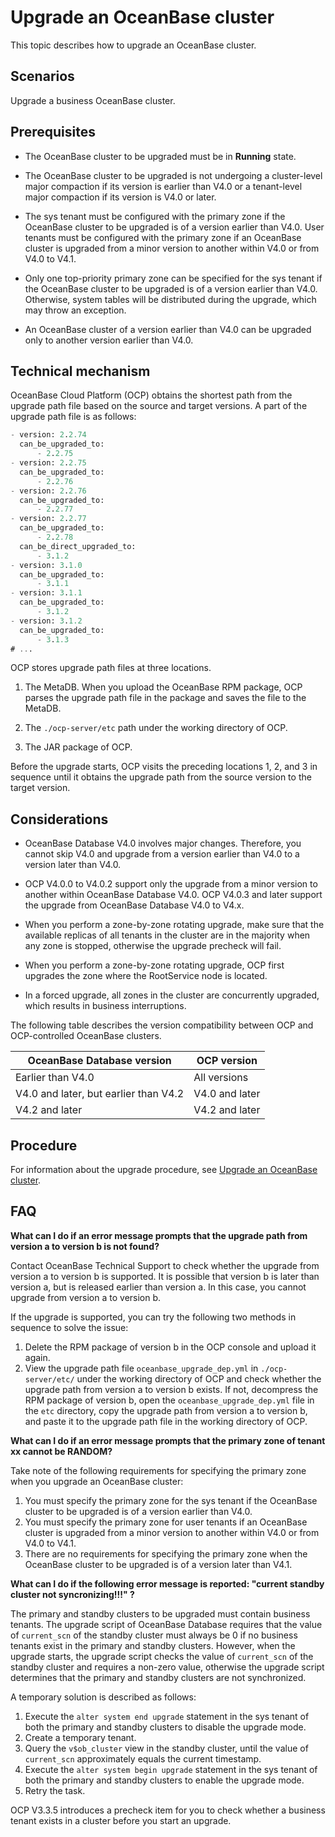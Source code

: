 # Upgrade an OceanBase cluster

This topic describes how to upgrade an OceanBase cluster.

## Scenarios

Upgrade a business OceanBase cluster.

## Prerequisites

* The OceanBase cluster to be upgraded must be in **Running** state.

* The OceanBase cluster to be upgraded is not undergoing a cluster-level major compaction if its version is earlier than V4.0 or a tenant-level major compaction if its version is V4.0 or later.

* The sys tenant must be configured with the primary zone if the OceanBase cluster to be upgraded is of a version earlier than V4.0. User tenants must be configured with the primary zone if an OceanBase cluster is upgraded from a minor version to another within V4.0 or from V4.0 to V4.1.

* Only one top-priority primary zone can be specified for the sys tenant if the OceanBase cluster to be upgraded is of a version earlier than V4.0. Otherwise, system tables will be distributed during the upgrade, which may throw an exception.

* An OceanBase cluster of a version earlier than V4.0 can be upgraded only to another version earlier than V4.0.

## Technical mechanism

OceanBase Cloud Platform (OCP) obtains the shortest path from the upgrade path file based on the source and target versions. A part of the upgrade path file is as follows:

```SQL
- version: 2.2.74
  can_be_upgraded_to:
      - 2.2.75
- version: 2.2.75
  can_be_upgraded_to:
      - 2.2.76
- version: 2.2.76
  can_be_upgraded_to:
      - 2.2.77
- version: 2.2.77
  can_be_upgraded_to:
      - 2.2.78
  can_be_direct_upgraded_to:
      - 3.1.2
- version: 3.1.0
  can_be_upgraded_to:
      - 3.1.1
- version: 3.1.1
  can_be_upgraded_to:
      - 3.1.2
- version: 3.1.2
  can_be_upgraded_to:
      - 3.1.3
# ...
```

OCP stores upgrade path files at three locations.

1. The MetaDB. When you upload the OceanBase RPM package, OCP parses the upgrade path file in the package and saves the file to the MetaDB.

2. The `./ocp-server/etc` path under the working directory of OCP.

3. The JAR package of OCP.

Before the upgrade starts, OCP visits the preceding locations 1, 2, and 3 in sequence until it obtains the upgrade path from the source version to the target version.

## Considerations

* OceanBase Database V4.0 involves major changes. Therefore, you cannot skip V4.0 and upgrade from a version earlier than V4.0 to a version later than V4.0.

* OCP V4.0.0 to V4.0.2 support only the upgrade from a minor version to another within OceanBase Database V4.0. OCP V4.0.3 and later support the upgrade from OceanBase Database V4.0 to V4.x.

* When you perform a zone-by-zone rotating upgrade, make sure that the available replicas of all tenants in the cluster are in the majority when any zone is stopped, otherwise the upgrade precheck will fail.

* When you perform a zone-by-zone rotating upgrade, OCP first upgrades the zone where the RootService node is located.

* In a forced upgrade, all zones in the cluster are concurrently upgraded, which results in business interruptions.

The following table describes the version compatibility between OCP and OCP-controlled OceanBase clusters.

| OceanBase Database version | OCP version |
|--------|---------|
| Earlier than V4.0 | All versions |
| V4.0 and later, but earlier than V4.2 | V4.0 and later |
| V4.2 and later | V4.2 and later |

## Procedure

For information about the upgrade procedure, see [Upgrade an OceanBase cluster](https://www.oceanbase.com/docs/enterprise-oceanbase-ocp-cn-10000000002099472).

## FAQ

**What can I do if an error message prompts that the upgrade path from version a to version b is not found?**

Contact OceanBase Technical Support to check whether the upgrade from version a to version b is supported. It is possible that version b is later than version a, but is released earlier than version a. In this case, you cannot upgrade from version a to version b.

If the upgrade is supported, you can try the following two methods in sequence to solve the issue:

1. Delete the RPM package of version b in the OCP console and upload it again.
2. View the upgrade path file `oceanbase_upgrade_dep.yml` in `./ocp-server/etc/` under the working directory of OCP and check whether the upgrade path from version a to version b exists. If not, decompress the RPM package of version b, open the `oceanbase_upgrade_dep.yml` file in the `etc` directory, copy the upgrade path from version a to version b, and paste it to the upgrade path file in the working directory of OCP.

**What can I do if an error message prompts that the primary zone of tenant xx cannot be RANDOM?**

Take note of the following requirements for specifying the primary zone when you upgrade an OceanBase cluster:

1. You must specify the primary zone for the sys tenant if the OceanBase cluster to be upgraded is of a version earlier than V4.0.
2. You must specify the primary zone for user tenants if an OceanBase cluster is upgraded from a minor version to another within V4.0 or from V4.0 to V4.1.
3. There are no requirements for specifying the primary zone when the OceanBase cluster to be upgraded is of a version later than V4.1.

**What can I do if the following error message is reported: "current standby cluster not syncronizing!!!" ?**

The primary and standby clusters to be upgraded must contain business tenants. The upgrade script of OceanBase Database requires that the value of `current_scn` of the standby cluster must always be 0 if no business tenants exist in the primary and standby clusters. However, when the upgrade starts, the upgrade script checks the value of `current_scn` of the standby cluster and requires a non-zero value, otherwise the upgrade script determines that the primary and standby clusters are not synchronized.

A temporary solution is described as follows:

1. Execute the `alter system end upgrade` statement in the sys tenant of both the primary and standby clusters to disable the upgrade mode.
2. Create a temporary tenant.
3. Query the `v$ob_cluster` view in the standby cluster, until the value of `current_scn` approximately equals the current timestamp.
4. Execute the `alter system begin upgrade` statement in the sys tenant of both the primary and standby clusters to enable the upgrade mode.
5. Retry the task.

OCP V3.3.5 introduces a precheck item for you to check whether a business tenant exists in a cluster before you start an upgrade.
